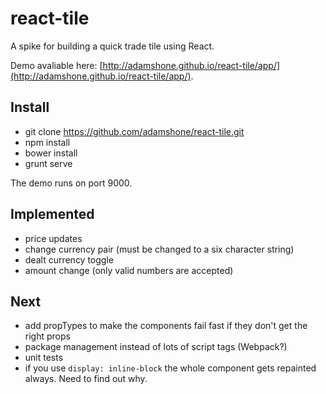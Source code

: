react-tile
==========

A spike for building a quick trade tile using React.

Demo avaliable here: [http://adamshone.github.io/react-tile/app/](http://adamshone.github.io/react-tile/app/).

Install
-------

 * git clone https://github.com/adamshone/react-tile.git
 * npm install
 * bower install
 * grunt serve
 
 The demo runs on port 9000.
 
 Implemented
 -----------
 
 * price updates
 * change currency pair (must be changed to a six character string)
 * dealt currency toggle
 * amount change (only valid numbers are accepted)
 
 Next
 ----
 
 * add propTypes to make the components fail fast if they don't get the right props
 * package management instead of lots of script tags (Webpack?)
 * unit tests
 * if you use `display: inline-block` the whole component gets repainted always. Need to find out why.
